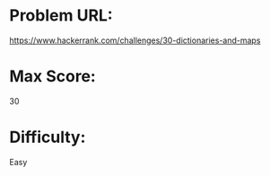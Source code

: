 # Problem URL:
https://www.hackerrank.com/challenges/30-dictionaries-and-maps

# Max Score:
30

# Difficulty:
Easy
